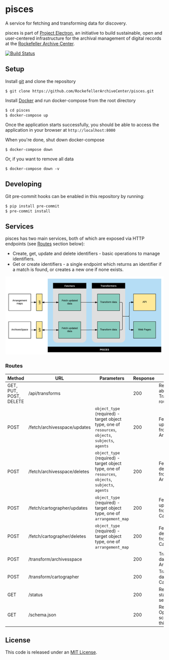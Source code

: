 # pisces
A service for fetching and transforming data for discovery.

pisces is part of [Project Electron](https://github.com/RockefellerArchiveCenter/project_electron), an initiative to build sustainable, open and user-centered infrastructure for the archival management of digital records at the [Rockefeller Archive Center](http://rockarch.org/).

[![Build Status](https://travis-ci.org/RockefellerArchiveCenter/pisces.svg?branch=master)](https://travis-ci.org/RockefellerArchiveCenter/pisces)

## Setup

Install [git](https://git-scm.com/) and clone the repository

    $ git clone https://github.com/RockefellerArchiveCenter/pisces.git

Install [Docker](https://store.docker.com/search?type=edition&offering=community) and run docker-compose from the root directory

    $ cd pisces
    $ docker-compose up

Once the application starts successfully, you should be able to access the application in your browser at `http://localhost:8000`

When you're done, shut down docker-compose

    $ docker-compose down

Or, if you want to remove all data

    $ docker-compose down -v


## Developing
Git pre-commit hooks can be enabled in this repository by running:
```
$ pip install pre-commit
$ pre-commit install
```

## Services

pisces has two main services, both of which are exposed via HTTP endpoints (see [Routes](#routes) section below):

* Create, get, update and delete identifiers - basic operations to manage identifiers.
* Get or create identifiers - a single endpoint which returns an identifier if a match is found, or creates a new one if none exists.

![Pisces diagram](pisces-services.png)


### Routes

| Method | URL | Parameters | Response  | Behavior  |
|--------|-----|---|---|---|
|GET, PUT, POST, DELETE|/api/transforms||200|Returns data about TransformRun routines|
|POST|/fetch/archivesspace/updates|`object_type` (required) - target object type, one of `resources`, `objects`, `subjects`, `agents`|200|Fetches updated data from ArchivesSpace|
|POST|/fetch/archivesspace/deletes|`object_type` (required) - target object type, one of `resources`, `objects`, `subjects`, `agents`|200|Fetches deleted data from ArchivesSpace|
|POST|/fetch/cartographer/updates|`object_type` (required) - target object type, one of `arrangement_map`|200|Fetches updated data from Cartographer|
|POST|/fetch/cartographer/deletes|`object_type` (required) - target object type, one of `arrangement_map`|200|Fetches deleted data from Cartographer|
|POST|/transform/archivesspace||200|Transforms data from ArchivesSpace|
|POST|/transform/cartographer||200|Transforms data from Cartographer|
|GET|/status||200|Return the status of the service|
|GET|/schema.json||200|Returns the OpenAPI schema for this service|

## License

This code is released under an [MIT License](LICENSE).
